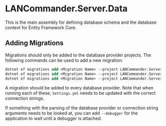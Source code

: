# LANCommander.Server.Data
This is the main assembly for defining database schema and the database context for Entity Framework Core.

## Adding Migrations
Migrations should only be added to the database provider projects. The following commands can be used to add a new migration:

```ps
dotnet ef migrations add <Migration Name> --project LANCommander.Server.Data.SQLite --startup-project LANCommander.Server -- --database-provider=SQLite --connection-string="Data Source=LANCommander.db;Cache=Shared"
dotnet ef migrations add <Migration Name> --project LANCommander.Server.Data.MySQL --startup-project LANCommander.Server -- --database-provider=MySQL --connection-string="Server=localhost;Uid=root;Pwd=password;Database=LANCommander"
dotnet ef migrations add <Migration Name> --project LANCommander.Server.Data.PostgreSQL --startup-project LANCommander.Server -- --database-provider=PostgreSQL --connection-string="Host=localhost;Port=5432;Database=LANCommander;User Id=postgres;Password=password"
```

A migration should be added to every database provider. Note that when running each of these, `Settings.yml` needs to be updated with the correct connection strings.

If something with the parsing of the database provider or connection string arguments needs to be looked at, you can add `--debugger` for the application to wait until a debugger is attached.